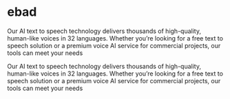 # ebad
Our AI text to speech technology delivers thousands of high-quality, human-like voices in 32 languages. Whether you’re looking for a free text to speech solution or a premium voice AI service for commercial projects, our tools can meet your needs 

Our AI text to speech technology delivers thousands of high-quality, human-like voices in 32 languages. Whether you’re looking for a free text to speech solution or a premium voice AI service for commercial projects, our tools can meet your needs 
 